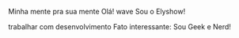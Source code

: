 Minha mente pra sua mente
Olá! wave Sou o Elyshow!

trabalhar com desenvolvimento
 Fato interessante: Sou Geek e Nerd!
